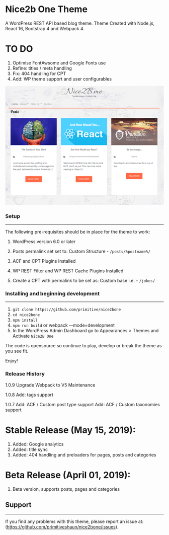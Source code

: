 # Nice2b One Theme
A WordPress REST API based blog theme.
Theme Created with Node.js, React 16, Bootstrap 4 and Webpack 4.


# TO DO
1. Optimise FontAwsome and Google Fonts use
2. Refine: titles / meta handling
3. Fix: 404 handling for CPT
4. Add: WP theme support and user configurables


![screenshot](public/screenshot.jpg)

### Setup
-----

The following pre-requisites should be in place for the theme to work:

1. WordPress version 6.0 or later
2. Posts permalink set set to: Custom Structure - `/posts/%postname%/`

3. ACF and CPT Plugins Installed
4. WP REST Filter and WP REST Cache Plugins Installed

5. Create a CPT with permalink to be set as: Custom base i.e. - `/jokes/`

### Installing and beginning development
------------------------------------

1. `git clone https://github.com/primitive/nice2bone`
2. `cd nice2bone`
3. `npm install`
4. `npm run build` or webpack --mode=development
5. In the WordPress Admin Dashboard go to Appearances > Themes and Activate `Nice2B One`

The code is opensource so continue to play, develop or break the theme as you see fit.

Enjoy!


### Release History

1.0.9
Upgrade Webpack to V5
Maintenance

1.0.8
Add: tags support 

1.0.7
Add: ACF / Custom post type support
Add: ACF / Custom taxonomies support


# Stable Release (May 15, 2019):
1. Added: Google analytics
2. Added: title sync 
3. Added: 404 handling and preloaders for pages, posts and categories

# Beta Release (April 01, 2019):
1. Beta version, supports posts, pages and categories


## Support
-------

If you find any problems with this theme, please report an issue at:
(https://github.com/primitiveshaun/nice2bone/issues).

